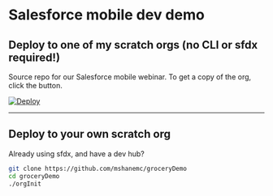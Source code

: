 # Salesforce mobile dev demo

## Deploy to one of my scratch orgs (no CLI or sfdx required!)
Source repo for our Salesforce mobile webinar.  To get a copy of the org, click the button.

[![Deploy](https://raw.githubusercontent.com/mshanemc/deploy-to-sfdx/master/assets/sfdx_it_now.png)](https://hosted-scratch.herokuapp.com/launch?template=https://github.com/mshanemc/groceryDemo)


---


## Deploy to your own scratch org
Already using sfdx, and have a dev hub?

```bash
git clone https://github.com/mshanemc/groceryDemo
cd groceryDemo
./orgInit
```
